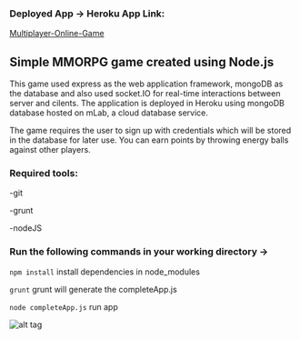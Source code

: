 ### Deployed App -> Heroku App Link:

[Multiplayer-Online-Game](https://mmorpg-ps-12345.herokuapp.com/)

## Simple MMORPG game created using Node.js

This game used express as the web application framework, mongoDB as the database and also used socket.IO for real-time interactions between server and cilents. The application is deployed in Heroku using mongoDB database hosted on mLab, a cloud database service.

The game requires the user to sign up with credentials which will be stored in the database for later use. You can earn points by throwing energy balls against other players.

### Required tools:

-git

-grunt

-nodeJS

### Run the following commands in your working directory -> 
``` npm install ``` install dependencies in node_modules

``` grunt ``` grunt will generate the completeApp.js

``` node completeApp.js ``` run app

![alt tag](https://user-images.githubusercontent.com/11578999/39667207-849d5200-5065-11e8-98b8-d67c2dddfb8c.png)
